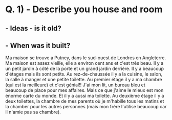 # Q. 1) - Describe you house and room
 ## - Ideas - is it old?
 ##        - When was it built?

Ma maison se trouve a Putney, dans le sud-ouest de Londres en Angleterre. Ma maison est assez vieille, elle a environ cent ans et c'est très beau. Il y a un petit jardin à côté de la porte et un grand jardin derrière. Il y a beaucoup d'étages mais ils sont petits. Au rez-de-chaussée il y a la cuisine, le salon, la salle à manger et une petite toilette. Au premier étage il y a ma chambre (qui est la meilleure) et c'est génial!! J'ai mon lit, un bureau bleu et beaucoup de place pour mes affaires. Mais ce que j'aime le mieux est mon énorme carte du monde. Et il y a aussi ma toilette. Au deuxième étage il y a deux toilettes, la chambre de mes parents où je m'habille tous les matins et la chamber pour les autres personnes (mais mon frère l'utilise beaucoup car il n'amie pas sa chambre).
